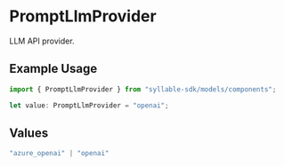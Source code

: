 # PromptLlmProvider

LLM API provider.

## Example Usage

```typescript
import { PromptLlmProvider } from "syllable-sdk/models/components";

let value: PromptLlmProvider = "openai";
```

## Values

```typescript
"azure_openai" | "openai"
```